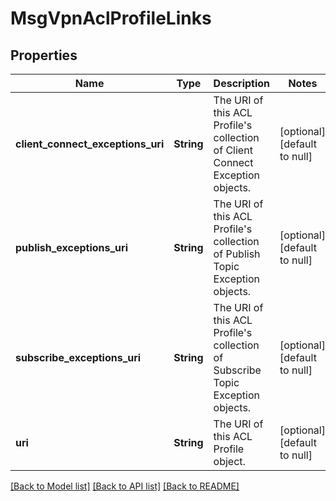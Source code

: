 # MsgVpnAclProfileLinks

## Properties
Name | Type | Description | Notes
------------ | ------------- | ------------- | -------------
**client_connect_exceptions_uri** | **String** | The URI of this ACL Profile&#39;s collection of Client Connect Exception objects. | [optional] [default to null]
**publish_exceptions_uri** | **String** | The URI of this ACL Profile&#39;s collection of Publish Topic Exception objects. | [optional] [default to null]
**subscribe_exceptions_uri** | **String** | The URI of this ACL Profile&#39;s collection of Subscribe Topic Exception objects. | [optional] [default to null]
**uri** | **String** | The URI of this ACL Profile object. | [optional] [default to null]

[[Back to Model list]](../README.md#documentation-for-models) [[Back to API list]](../README.md#documentation-for-api-endpoints) [[Back to README]](../README.md)


